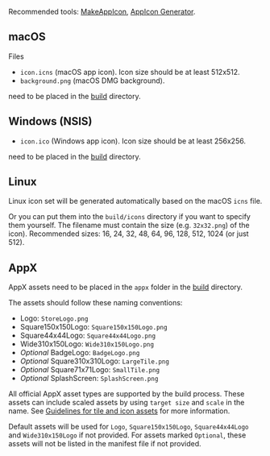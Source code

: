Recommended tools: [MakeAppIcon](https://makeappicon.com/), [AppIcon Generator](http://www.tweaknow.com/appicongenerator.php).

## macOS

Files

* `icon.icns` (macOS app icon). Icon size should be at least 512x512.
* `background.png` (macOS DMG background).

need to be placed in the [build](/configuration/configuration.md#MetadataDirectories-buildResources) directory.

## Windows (NSIS)

* `icon.ico` (Windows app icon). Icon size should be at least 256x256.

need to be placed in the [build](/configuration/configuration.md#MetadataDirectories-buildResources) directory.

## Linux

Linux icon set will be generated automatically based on the macOS `icns` file.

Or you can put them into the `build/icons` directory if you want to specify them yourself.
The filename must contain the size (e.g. `32x32.png`) of the icon). Recommended sizes: 16, 24, 32, 48, 64, 96, 128, 512, 1024 (or just 512).

## AppX

AppX assets need to be placed in the `appx` folder in the [build](/configuration/configuration.md#MetadataDirectories-buildResources) directory.

The assets should follow these naming conventions:

- Logo: `StoreLogo.png`
- Square150x150Logo: `Square150x150Logo.png`
- Square44x44Logo: `Square44x44Logo.png`
- Wide310x150Logo: `Wide310x150Logo.png`
- *Optional* BadgeLogo: `BadgeLogo.png`
- *Optional* Square310x310Logo: `LargeTile.png`
- *Optional* Square71x71Logo: `SmallTile.png`
- *Optional* SplashScreen: `SplashScreen.png`

All official AppX asset types are supported by the build process. These assets can include scaled assets by using `target size` and `scale` in the name.
See [Guidelines for tile and icon assets](https://docs.microsoft.com/en-us/windows/uwp/controls-and-patterns/tiles-and-notifications-app-assets) for more information.

Default assets will be used for `Logo`, `Square150x150Logo`, `Square44x44Logo` and `Wide310x150Logo` if not provided. For assets marked `Optional`, these assets will not be listed in the manifest file if not provided.    